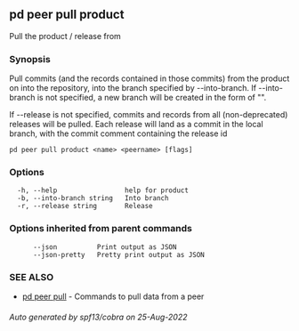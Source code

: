 ## pd peer pull product

Pull the product / release from <peername>

### Synopsis

Pull commits (and the records contained in those commits) from the
product on <peername> into the repository, into the branch specified by
--into-branch. If --into-branch is not specified, a new branch will be created
in the form of "<peer>_<productname>_<pullid>".

If --release is not specified, commits and records from all (non-deprecated)
releases will be pulled. Each release will land as a commit in the local
branch, with the commit comment containing the release id

```
pd peer pull product <name> <peername> [flags]
```

### Options

```
  -h, --help                 help for product
  -b, --into-branch string   Into branch
  -r, --release string       Release
```

### Options inherited from parent commands

```
      --json          Print output as JSON
      --json-pretty   Pretty print output as JSON
```

### SEE ALSO

* [pd peer pull](/docs/commands/pd_peer_pull.html)	 - Commands to pull data from a peer

###### Auto generated by spf13/cobra on 25-Aug-2022
